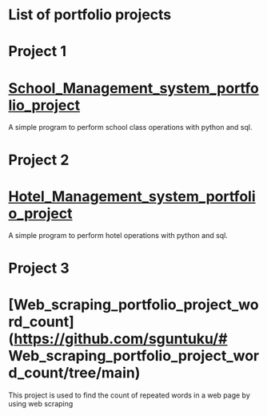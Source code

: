 # List of portfolio projects

# Project 1
# [School_Management_system_portfolio_project](https://github.com/sguntuku/School_Management_system_portfolio_project/tree/main)
  A simple program to perform school class operations with python and sql.

# Project 2
# [Hotel_Management_system_portfolio_project](https://github.com/sguntuku/Hotel_Management_system_portfolio_project/tree/main)
  A simple program to perform hotel operations with python and sql.
  
# Project 3
# [Web_scraping_portfolio_project_word_count](https://github.com/sguntuku/# Web_scraping_portfolio_project_word_count/tree/main)
  This project is used to find the count of repeated words in a web page by using web scraping

